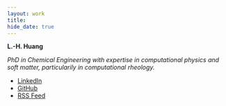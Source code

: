 ```yaml
---
layout: work
title:
hide_date: true
---
```


**L.-H. Huang**

*PhD in Chemical Engineering with expertise in computational physics and soft matter, particularily in computational rheology.* 

- [LinkedIn](https://www.linkedin.com/in/lhhuang93/)
- [GitHub](https://github.com/ling-hn)
- [RSS Feed](/feed.xml)

